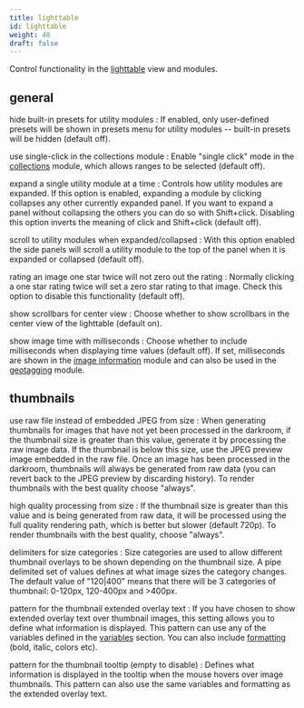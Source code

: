 ```yaml
---
title: lighttable
id: lighttable
weight: 40
draft: false
---
```


Control functionality in the [lighttable](../lighttable/_index.md) view and modules.

## general

hide built-in presets for utility modules
: If enabled, only user-defined presets will be shown in presets menu for utility modules -- built-in presets will be hidden (default off).

use single-click in the collections module
: Enable "single click" mode in the [collections](../module-reference/utility-modules/shared/collections.md) module, which allows ranges to be selected (default off).

expand a single utility module at a time
: Controls how utility modules are expanded. If this option is enabled, expanding a module by clicking collapses any other currently expanded panel. If you want to expand a panel without collapsing the others you can do so with Shift+click. Disabling this option inverts the meaning of click and Shift+click (default off).

scroll to utility modules when expanded/collapsed
: With this option enabled the side panels will scroll a utility module to the top of the panel when it is expanded or collapsed (default off).

rating an image one star twice will not zero out the rating
: Normally clicking a one star rating twice will set a zero star rating to that image. Check this option to disable this functionality (default off).

show scrollbars for center view
: Choose whether to show scrollbars in the center view of the lighttable (default on).

show image time with milliseconds
: Choose whether to include milliseconds when displaying time values (default off). If set, milliseconds are shown in the [image information](../../module-reference/utility-modules/shared/image-information.md) module and can also be used in the [geotagging](../../module-reference/utility-modules/shared/geotagging.md) module.

## thumbnails

use raw file instead of embedded JPEG from size
: When generating thumbnails for images that have not yet been processed in the darkroom, if the thumbnail size is greater than this value, generate it by processing the raw image data. If the thumbnail is below this size, use the JPEG preview image embedded in the raw file. Once an image has been processed in the darkroom, thumbnails will always be generated from raw data (you can revert back to the JPEG preview by discarding history). To render thumbnails with the best quality choose "always".

high quality processing from size
: If the thumbnail size is greater than this value and is being generated from raw data, it will be processed using the full quality rendering path, which is better but slower (default 720p). To render thumbnails with the best quality, choose "always".

delimiters for size categories
: Size categories are used to allow different thumbnail overlays to be shown depending on the thumbnail size. A pipe delimited set of values defines at what image sizes the category changes. The default value of "120|400" means that there will be 3 categories of thumbnail: 0-120px, 120-400px and >400px.

pattern for the thumbnail extended overlay text
: If you have chosen to show extended overlay text over thumbnail images, this setting allows you to define what information is displayed. This pattern can use any of the variables defined in the [variables](../special-topics/variables.md) section. You can also include [formatting](../special-topics/variables.md#formatting) (bold, italic, colors etc).

pattern for the thumbnail tooltip (empty to disable)
: Defines what information is displayed in the tooltip when the mouse hovers over image thumbnails. This pattern can also use the same variables and formatting as the extended overlay text.
